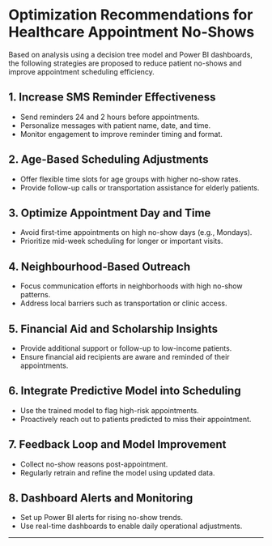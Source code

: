 #  Optimization Recommendations for Healthcare Appointment No-Shows

Based on analysis using a decision tree model and Power BI dashboards, the following strategies are proposed to reduce patient no-shows and improve appointment scheduling efficiency.

##  1. Increase SMS Reminder Effectiveness
- Send reminders 24 and 2 hours before appointments.
- Personalize messages with patient name, date, and time.
- Monitor engagement to improve reminder timing and format.

## 2. Age-Based Scheduling Adjustments
- Offer flexible time slots for age groups with higher no-show rates.
- Provide follow-up calls or transportation assistance for elderly patients.

##  3. Optimize Appointment Day and Time
- Avoid first-time appointments on high no-show days (e.g., Mondays).
- Prioritize mid-week scheduling for longer or important visits.

##  4. Neighbourhood-Based Outreach
- Focus communication efforts in neighborhoods with high no-show patterns.
- Address local barriers such as transportation or clinic access.

##  5. Financial Aid and Scholarship Insights
- Provide additional support or follow-up to low-income patients.
- Ensure financial aid recipients are aware and reminded of their appointments.

##  6. Integrate Predictive Model into Scheduling
- Use the trained model to flag high-risk appointments.
- Proactively reach out to patients predicted to miss their appointment.

##  7. Feedback Loop and Model Improvement
- Collect no-show reasons post-appointment.
- Regularly retrain and refine the model using updated data.

##  8. Dashboard Alerts and Monitoring
- Set up Power BI alerts for rising no-show trends.
- Use real-time dashboards to enable daily operational adjustments.

---
